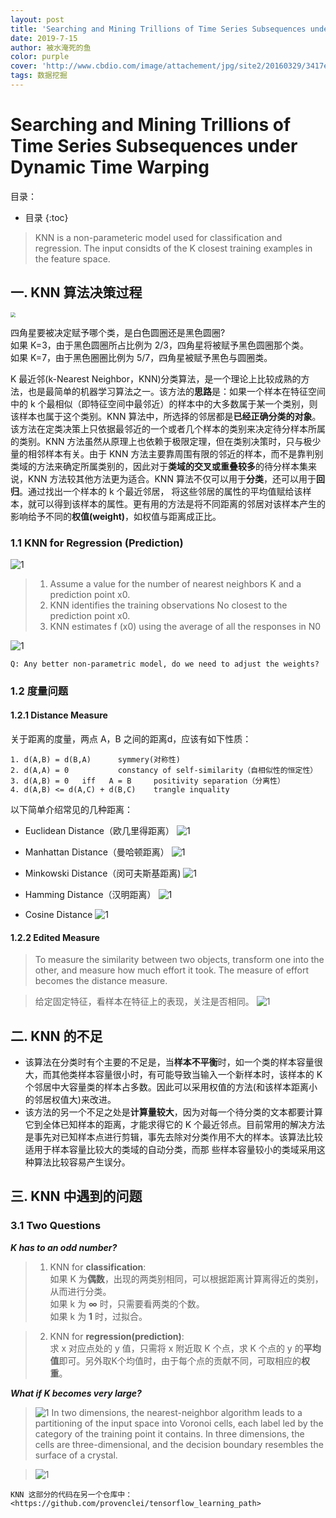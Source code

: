 ```yaml
---
layout: post
title: 'Searching and Mining Trillions of Time Series Subsequences under Dynamic Time Warping'
date: 2019-7-15
author: 被水淹死的鱼
color: purple
cover: 'http://www.cbdio.com/image/attachement/jpg/site2/20160329/3417eb9bbd90186421e522.jpg'
tags: 数据挖掘
---
```


# Searching and Mining Trillions of Time Series Subsequences under Dynamic Time Warping

目录：
* 目录
{:toc}

>KNN is a non-parameteric model used for classification and regression. The input considts of the K closest training examples in the feature space.


## 一. KNN 算法决策过程

<img src="/assets/knn/knn_1.png" style="zoom:50%">

四角星要被决定赋予哪个类，是白色圆圈还是黑色圆圈?    
如果 K=3，由于黑色圆圈所占比例为 2/3，四角星将被赋予黑色圆圈那个类。    
如果 K=7，由于黑色圈圈比例为 5/7，四角星被赋予黑色与圆圈类。     

K 最近邻(k-Nearest Neighbor，KNN)分类算法，是一个理论上比较成熟的方法，也是最简单的机器学习算法之一。该方法的**思路**是：如果一个样本在特征空间中的 k 个最相似（即特征空间中最邻近）的样本中的大多数属于某一个类别，则该样本也属于这个类别。KNN 算法中，所选择的邻居都是**已经正确分类的对象**。该方法在定类决策上只依据最邻近的一个或者几个样本的类别来决定待分样本所属的类别。KNN 方法虽然从原理上也依赖于极限定理，但在类别决策时，只与极少量的相邻样本有关。由于 KNN 方法主要靠周围有限的邻近的样本，而不是靠判别类域的方法来确定所属类别的，因此对于**类域的交叉或重叠较多**的待分样本集来说，KNN 方法较其他方法更为适合。KNN 算法不仅可以用于**分类**，还可以用于**回归**。通过找出一个样本的 k 个最近邻居， 将这些邻居的属性的平均值赋给该样本，就可以得到该样本的属性。更有用的方法是将不同距离的邻居对该样本产生的影响给予不同的**权值(weight)**，如权值与距离成正比。

### 1.1 KNN for Regression (Prediction)     

![1](/assets/knn/knn_9.png)    

>1. Assume a value for the number of nearest neighbors K and a prediction point x0. 
>2. KNN identifies the training observations No closest to the prediction point x0. 
>3. KNN estimates f (x0) using the average of all the responses in N0     

![1](/assets/knn/knn_10.png)


```
Q: Any better non-parametric model, do we need to adjust the weights? 
```


### 1.2 度量问题

#### 1.2.1 Distance Measure

关于距离的度量，两点 A，B 之间的距离d，应该有如下性质：

```
1. d(A,B) = d(B,A)		symmery(对称性)
2. d(A,A) = 0		    constancy of self-similarity（自相似性的恒定性）
3. d(A,B) = 0   iff	  A = B		positivity separation（分离性）
4. d(A,B) <= d(A,C) + d(B,C)	trangle inquality
```

以下简单介绍常见的几种距离：

* Euclidean Distance（欧几里得距离）
![1](/assets/knn/knn_2.png)

* Manhattan Distance（曼哈顿距离）
![1](/assets/knn/knn_3.png)

* Minkowski Distance（闵可夫斯基距离)
![1](/assets/knn/knn_4.png)

* Hamming Distance（汉明距离）
![1](/assets/knn/knn_6.png)

* Cosine Distance
![1](/assets/knn/knn_5.png)


#### 1.2.2 Edited Measure

>To measure the similarity between two objects, transform one into the other, and measure how much effort it took. The measure of effort becomes the distance measure. 


>给定固定特征，看样本在特征上的表现，关注是否相同。
![1](/assets/knn/knn_11.png)


## 二. KNN 的不足
* 该算法在分类时有个主要的不足是，当**样本不平衡**时，如一个类的样本容量很大，而其他类样本容量很小时，有可能导致当输入一个新样本时，该样本的 K 个邻居中大容量类的样本占多数。因此可以采用权值的方法(和该样本距离小的邻居权值大)来改进。
* 该方法的另一个不足之处是**计算量较大**，因为对每一个待分类的文本都要计算它到全体已知样本的距离，才能求得它的 K 个最近邻点。目前常用的解决方法是事先对已知样本点进行剪辑，事先去除对分类作用不大的样本。该算法比较适用于样本容量比较大的类域的自动分类，而那 些样本容量较小的类域采用这种算法比较容易产生误分。 


## 三. KNN 中遇到的问题

### 3.1 Two Questions
***K has to an odd number?***

>1. KNN for **classification**:    
如果 K 为**偶数**，出现的两类别相同，可以根据距离计算离得近的类别，从而进行分类。    
如果 k 为 **∞** 时，只需要看两类的个数。    
如果 k 为 **1** 时，过拟合。


>2. KNN for **regression(prediction)**:    
求 x 对应点处的 y 值，只需将 x 附近取 K 个点，求 K 个点的 y 的**平均值**即可。另外取K个均值时，由于每个点的贡献不同，可取相应的**权重**。


***What if K becomes very large?***
>![1](/assets/knn/knn_7.png)
>In two dimensions, the nearest-neighbor algorithm leads to a partitioning of the input space into Voronoi cells, each label led by the category of the training point it contains. In three dimensions, the cells are three-dimensional, and the decision boundary resembles the surface of a crystal.     

>![1](/assets/knn/knn_8.png)

```
KNN 这部分的代码在另一个仓库中：
<https://github.com/provenclei/tensorflow_learning_path>
```

